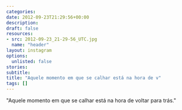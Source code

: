 ```yaml
---
categories:
date: 2012-09-23T21:29:56+00:00
description:
draft: false
resources:
- src: 2012-09-23_21-29-56_UTC.jpg
  name: "header"
layout: instagram
options:
  unlisted: false
stories:
subtitle:
title: "Aquele momento em que se calhar está na hora de v"
tags: []
---
```


"Aquele momento em que se calhar está na hora de voltar para trás."
